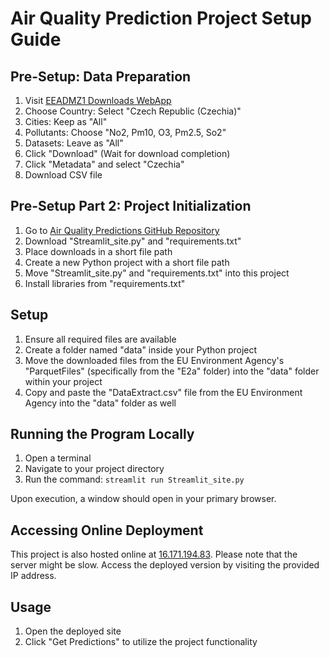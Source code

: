 # Air Quality Prediction Project Setup Guide

## Pre-Setup: Data Preparation

1. Visit [EEADMZ1 Downloads WebApp](https://eeadmz1-downloads-webapp.azurewebsites.net/)
2. Choose Country: Select "Czech Republic (Czechia)"
3. Cities: Keep as "All"
4. Pollutants: Choose "No2, Pm10, O3, Pm2.5, So2"
5. Datasets: Leave as "All"
6. Click "Download" (Wait for download completion)
7. Click "Metadata" and select "Czechia"
8. Download CSV file

## Pre-Setup Part 2: Project Initialization

1. Go to [Air Quality Predictions GitHub Repository](https://github.com/MarziSarvari/Air_Quality_Predictions)
2. Download "Streamlit_site.py" and "requirements.txt"
3. Place downloads in a short file path
4. Create a new Python project with a short file path
5. Move "Streamlit_site.py" and "requirements.txt" into this project
6. Install libraries from "requirements.txt"

## Setup

1. Ensure all required files are available
2. Create a folder named "data" inside your Python project
3. Move the downloaded files from the EU Environment Agency's "ParquetFiles" (specifically from the "E2a" folder) into the "data" folder within your project
4. Copy and paste the "DataExtract.csv" file from the EU Environment Agency into the "data" folder as well

## Running the Program Locally

1. Open a terminal
2. Navigate to your project directory
3. Run the command: `streamlit run Streamlit_site.py`

Upon execution, a window should open in your primary browser.

## Accessing Online Deployment

This project is also hosted online at [16.171.194.83](http://16.171.194.83). Please note that the server might be slow. Access the deployed version by visiting the provided IP address.

## Usage

1. Open the deployed site
2. Click "Get Predictions" to utilize the project functionality
